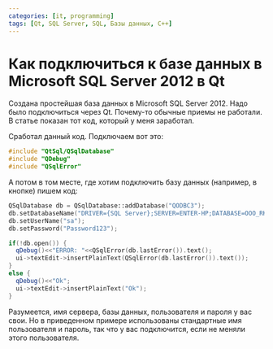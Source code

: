 ```yaml
---
categories: [it, programming]
tags: [Qt, SQL Server, SQL, Базы данных, C++]
---
```


# Как подключиться к базе данных в Microsoft SQL Server 2012 в Qt

Создана простейшая база данных в Microsoft SQL Server 2012. Надо было подключиться через Qt. Почему-то обычные приемы не работали. В статье показан тот код, который у меня заработал.

Сработал данный код. Подключаем вот это:

```cpp
#include "QtSql/QSqlDatabase"
#include "QDebug"
#include "QSqlError"
```

А потом в том месте, где хотим подключить базу данных (например, в кнопке) пишем код:

```cpp
QSqlDatabase db = QSqlDatabase::addDatabase("QODBC3");
db.setDatabaseName("DRIVER={SQL Server};SERVER=ENTER-HP;DATABASE=OOO_RKK;Trusted_Connection=yes;");
db.setUserName("sa");
db.setPassword("Password123");

if(!db.open()) {
  qDebug()<<"ERROR: "<<QSqlError(db.lastError()).text();
  ui->textEdit->insertPlainText(QSqlError(db.lastError()).text());
}
else {
  qDebug()<<"Ok";
  ui->textEdit->insertPlainText("Ok");
}
```

Разумеется, имя сервера, базы данных, пользователя и пароля у вас свои. Но в приведенном примере использованы стандартные имя пользователя и пароль, так что у вас подключится, если не меняли этого пользователя.
